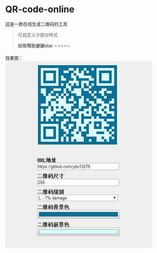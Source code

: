 # QR-code-online
这是一款在线生成二维码的工具

>可自定义少部分样式


> **如有帮助谢谢star**   :star::star::star::star::star:
 
 
 
 
 
 
 效果图：
 <img src="show.jpg" />
